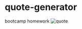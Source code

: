 # quote-generator
bootcamp homework
![quote](https://user-images.githubusercontent.com/30003114/109200915-33b02d00-77b2-11eb-861b-55fe0cc3a113.png)


